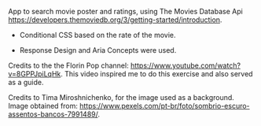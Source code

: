 App to search movie poster and ratings, using The Movies Database Api https://developers.themoviedb.org/3/getting-started/introduction.

- Conditional CSS based on the rate of the movie.

- Response Design and Aria Concepts were used.

Credits to the the Florin Pop channel: https://www.youtube.com/watch?v=8GPPJpiLqHk. This video inspired me to do this exercise and also served as a guide.

Credits to Tima Miroshnichenko, for the image used as a background. Image obtained from: https://www.pexels.com/pt-br/foto/sombrio-escuro-assentos-bancos-7991489/.
